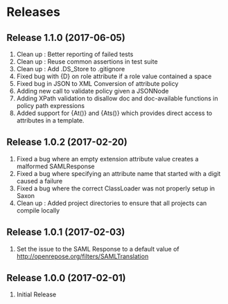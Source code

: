 # Releases #

## Release 1.1.0 (2017-06-05) ##
1. Clean up : Better reporting of failed tests
1. Clean up : Reuse common assertions in test suite
1. Clean up : Add .DS_Store to .gitignore
1. Fixed bug with {D} on role attribute if a role value contained a space
1. Fixed bug in JSON to XML Conversion of attribute policy
1. Adding new call to validate policy given a JSONNode
1. Adding XPath validation to disallow doc and doc-available functions in policy path expressions
1. Added support for {At()} and {Ats()} which provides direct access to attributes in a template.

## Release 1.0.2 (2017-02-20) ##
1. Fixed a bug where an empty extension attribute value creates a malformed SAMLResponse
1. Fixed a bug where specifying an attribute name that started with a digit caused a failure
1. Fixed a bug where the correct ClassLoader was not properly setup in Saxon
1. Clean up : Added project directories to ensure that all projects can compile locally

## Release 1.0.1 (2017-02-03) ##
1. Set the issue to the SAML Response to a default value of http://openrepose.org/filters/SAMLTranslation

## Release 1.0.0 (2017-02-01) ##
1. Initial Release
